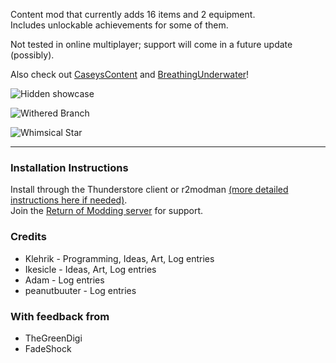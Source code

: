 Content mod that currently adds 16 items and 2 equipment.  
Includes unlockable achievements for some of them.  

Not tested in online multiplayer; support will come in a future update (possibly).  

Also check out [CaseysContent](https://thunderstore.io/c/risk-of-rain-returns/p/TeamCC/CaseysContent/) and [BreathingUnderwater](https://thunderstore.io/c/risk-of-rain-returns/p/Groove_Salad/BreathingUnderwater/)!

![Hidden showcase](https://github.com/Klehrik/Klehrik-Aphelion/blob/main/hiddenShowcase.png?raw=true)  

![Withered Branch](https://github.com/Klehrik/Klehrik-Aphelion/blob/main/showcaseWitheredBranch.gif?raw=true)  

![Whimsical Star](https://github.com/Klehrik/Klehrik-Aphelion/blob/main/showcaseWhimsicalStar.gif?raw=true)  

---

### Installation Instructions
Install through the Thunderstore client or r2modman [(more detailed instructions here if needed)](https://return-of-modding.github.io/ModdingWiki/Playing/Getting-Started/).  
Join the [Return of Modding server](https://discord.gg/VjS57cszMq) for support.  


### Credits
* Klehrik - Programming, Ideas, Art, Log entries
* Ikesicle - Ideas, Art, Log entries
* Adam - Log entries
* peanutbuuter - Log entries

### With feedback from
* TheGreenDigi
* FadeShock